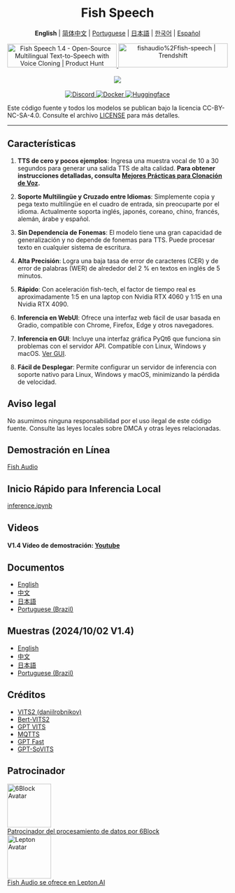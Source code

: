 <div align="center">
<h1>Fish Speech</h1>

**English** | [简体中文](docs/README.zh.md) | [Portuguese](docs/README.pt-BR.md) | [日本語](docs/README.ja.md) | [한국어](docs/README.ko.md) | [Español](docs/README.es.md) <br>

<a href="https://www.producthunt.com/posts/fish-speech-1-4?embed=true&utm_source=badge-featured&utm_medium=badge&utm_souce=badge-fish&#0045;speech&#0045;1&#0045;4" target="_blank">
    <img src="https://api.producthunt.com/widgets/embed-image/v1/featured.svg?post_id=488440&theme=light" alt="Fish&#0032;Speech&#0032;1&#0046;4 - Open&#0045;Source&#0032;Multilingual&#0032;Text&#0045;to&#0045;Speech&#0032;with&#0032;Voice&#0032;Cloning | Product Hunt" style="width: 250px; height: 54px;" width="250" height="54" />
</a>
<a href="https://trendshift.io/repositories/7014" target="_blank">
    <img src="https://trendshift.io/api/badge/repositories/7014" alt="fishaudio%2Ffish-speech | Trendshift" style="width: 250px; height: 55px;" width="250" height="55"/>
</a>
<br>
</div>
<br>

<div align="center">
    <img src="https://count.getloli.com/get/@fish-speech?theme=asoul" /><br>
</div>

<br>

<div align="center">
    <a target="_blank" href="https://discord.gg/Es5qTB9BcN">
        <img alt="Discord" src="https://img.shields.io/discord/1214047546020728892?color=%23738ADB&label=Discord&logo=discord&logoColor=white&style=flat-square"/>
    </a>
    <a target="_blank" href="https://hub.docker.com/r/fishaudio/fish-speech">
        <img alt="Docker" src="https://img.shields.io/docker/pulls/fishaudio/fish-speech?style=flat-square&logo=docker"/>
    </a>
    <a target="_blank" href="https://huggingface.co/spaces/fishaudio/fish-speech-1">
        <img alt="Huggingface" src="https://img.shields.io/badge/🤗%20-space%20demo-yellow"/>
    </a>
</div>

Este código fuente y todos los modelos se publican bajo la licencia CC-BY-NC-SA-4.0. Consulte el archivo [LICENSE](LICENSE) para más detalles.

---

## Características

1. **TTS de cero y pocos ejemplos**: Ingresa una muestra vocal de 10 a 30 segundos para generar una salida TTS de alta calidad. **Para obtener instrucciones detalladas, consulta [Mejores Prácticas para Clonación de Voz](https://docs.fish.audio/text-to-speech/voice-clone-best-practices).**

2. **Soporte Multilingüe y Cruzado entre Idiomas**: Simplemente copia y pega texto multilingüe en el cuadro de entrada, sin preocuparte por el idioma. Actualmente soporta inglés, japonés, coreano, chino, francés, alemán, árabe y español.

3. **Sin Dependencia de Fonemas**: El modelo tiene una gran capacidad de generalización y no depende de fonemas para TTS. Puede procesar texto en cualquier sistema de escritura.

4. **Alta Precisión**: Logra una baja tasa de error de caracteres (CER) y de error de palabras (WER) de alrededor del 2 % en textos en inglés de 5 minutos.

5. **Rápido**: Con aceleración fish-tech, el factor de tiempo real es aproximadamente 1:5 en una laptop con Nvidia RTX 4060 y 1:15 en una Nvidia RTX 4090.

6. **Inferencia en WebUI**: Ofrece una interfaz web fácil de usar basada en Gradio, compatible con Chrome, Firefox, Edge y otros navegadores.

7. **Inferencia en GUI**: Incluye una interfaz gráfica PyQt6 que funciona sin problemas con el servidor API. Compatible con Linux, Windows y macOS. [Ver GUI](https://github.com/AnyaCoder/fish-speech-gui).

8. **Fácil de Desplegar**: Permite configurar un servidor de inferencia con soporte nativo para Linux, Windows y macOS, minimizando la pérdida de velocidad.

## Aviso legal

No asumimos ninguna responsabilidad por el uso ilegal de este código fuente. Consulte las leyes locales sobre DMCA y otras leyes relacionadas.

## Demostración en Línea

[Fish Audio](https://fish.audio)

## Inicio Rápido para Inferencia Local

[inference.ipynb](/inference.ipynb)

## Videos

#### V1.4 Vídeo de demostración: [Youtube](https://www.youtube.com/watch?v=Ghc8cJdQyKQ)

## Documentos

- [English](https://speech.fish.audio/)
- [中文](https://speech.fish.audio/zh/)
- [日本語](https://speech.fish.audio/ja/)
- [Portuguese (Brazil)](https://speech.fish.audio/pt/)

## Muestras (2024/10/02 V1.4)

- [English](https://speech.fish.audio/samples/)
- [中文](https://speech.fish.audio/zh/samples/)
- [日本語](https://speech.fish.audio/ja/samples/)
- [Portuguese (Brazil)](https://speech.fish.audio/pt/samples/)

## Créditos

- [VITS2 (daniilrobnikov)](https://github.com/daniilrobnikov/vits2)
- [Bert-VITS2](https://github.com/fishaudio/Bert-VITS2)
- [GPT VITS](https://github.com/innnky/gpt-vits)
- [MQTTS](https://github.com/b04901014/MQTTS)
- [GPT Fast](https://github.com/pytorch-labs/gpt-fast)
- [GPT-SoVITS](https://github.com/RVC-Boss/GPT-SoVITS)

## Patrocinador

<div>
  <a href="https://6block.com/">
    <img src="https://avatars.githubusercontent.com/u/60573493" width="100" height="100" alt="6Block Avatar"/>
  </a>
  <br>
  <a href="https://6block.com/">Patrocinador del procesamiento de datos por 6Block</a>
</div>
<div>
  <a href="https://www.lepton.ai/">
    <img src="https://www.lepton.ai/favicons/apple-touch-icon.png" width="100" height="100" alt="Lepton Avatar"/>
  </a>
  <br>
  <a href="https://www.lepton.ai/">Fish Audio se ofrece en Lepton.AI</a>
</div>